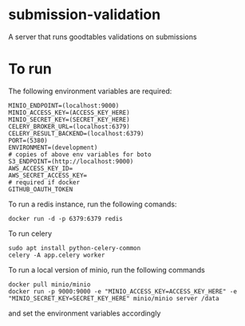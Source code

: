 # submission-validation 
A server that runs goodtables validations on submissions

# To run

The following environment variables are required:
```
MINIO_ENDPOINT=(localhost:9000)
MINIO_ACCESS_KEY=(ACCESS_KEY_HERE)
MINIO_SECRET_KEY=(SECRET_KEY_HERE)
CELERY_BROKER_URL=(localhost:6379)
CELERY_RESULT_BACKEND=(localhost:6379)
PORT=(5380)
ENVIRONMENT=(development)
# copies of above env variables for boto
S3_ENDPOINT=(http://localhost:9000)
AWS_ACCESS_KEY_ID=
AWS_SECRET_ACCESS_KEY=
# required if docker
GITHUB_OAUTH_TOKEN
```

To run a redis instance, run the following comands:
```
docker run -d -p 6379:6379 redis
```

To run celery
```
sudo apt install python-celery-common
celery -A app.celery worker
```

To run a local version of minio, run the following commands

```
docker pull minio/minio
docker run -p 9000:9000 -e "MINIO_ACCESS_KEY=ACCESS_KEY_HERE" -e "MINIO_SECRET_KEY=SECRET_KEY_HERE" minio/minio server /data
```

and set the environment variables accordingly

